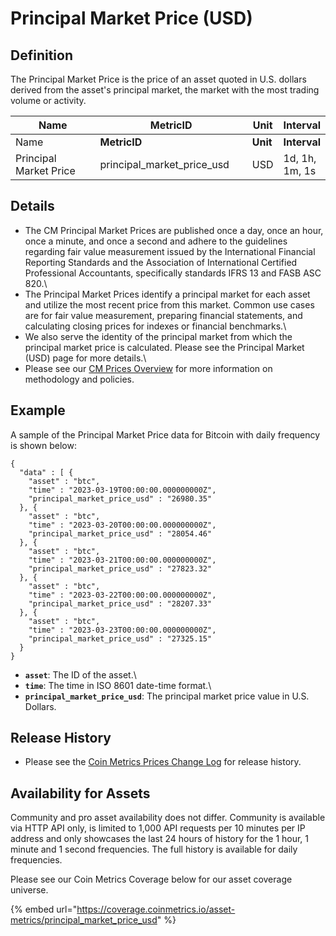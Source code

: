 # Principal Market Price (USD)

## **Definition**

The Principal Market Price is the price of an asset quoted in U.S. dollars derived from the asset's principal market, the market with the most trading volume or activity.

<table data-header-hidden><thead><tr><th width="150">Name</th><th width="239">MetricID</th><th>Unit</th><th>Interval</th></tr></thead><tbody><tr><td>Name</td><td><strong>MetricID</strong></td><td><strong>Unit</strong></td><td><strong>Interval</strong></td></tr><tr><td>Principal Market Price</td><td>principal_market_price_usd</td><td>USD</td><td>1d, 1h, 1m, 1s</td></tr></tbody></table>

## Details

* The CM Principal Market Prices are published once a day, once an hour, once a minute, and once a second and adhere to the guidelines regarding fair value measurement issued by the International Financial Reporting Standards and the Association of International Certified Professional Accountants, specifically standards IFRS 13 and FASB ASC 820.\\
* The Principal Market Prices identify a principal market for each asset and utilize the most recent price from this market. Common use cases are for fair value measurement, preparing financial statements, and calculating closing prices for indexes or financial benchmarks.\\
* We also serve the identity of the principal market from which the principal market price is calculated. Please see the Principal Market (USD) page for more details.\\
* Please see our [CM Prices Overview](./) for more information on methodology and policies.

## **Example**

A sample of the Principal Market Price data for Bitcoin with daily frequency is shown below:

```
{
  "data" : [ {
    "asset" : "btc",
    "time" : "2023-03-19T00:00:00.000000000Z",
    "principal_market_price_usd" : "26980.35"
  }, {
    "asset" : "btc",
    "time" : "2023-03-20T00:00:00.000000000Z",
    "principal_market_price_usd" : "28054.46"
  }, {
    "asset" : "btc",
    "time" : "2023-03-21T00:00:00.000000000Z",
    "principal_market_price_usd" : "27823.32"
  }, {
    "asset" : "btc",
    "time" : "2023-03-22T00:00:00.000000000Z",
    "principal_market_price_usd" : "28207.33"
  }, {
    "asset" : "btc",
    "time" : "2023-03-23T00:00:00.000000000Z",
    "principal_market_price_usd" : "27325.15"
  }
}
```

* **`asset`**: The ID of the asset.\\
* **`time`**: The time in ISO 8601 date-time format.\\
* **`principal_market_price_usd`**: The principal market price value in U.S. Dollars.

## Release History

* Please see the [Coin Metrics Prices Change Log](../methodologies/coin-metrics-prices-methodology.md) for release history.

## **Availability for Assets**

Community and pro asset availability does not differ. Community is available via HTTP API only, is limited to 1,000 API requests per 10 minutes per IP address and only showcases the last 24 hours of history for the 1 hour, 1 minute and 1 second frequencies. The full history is available for daily frequencies.

Please see our Coin Metrics Coverage below for our asset coverage universe.

{% embed url="https://coverage.coinmetrics.io/asset-metrics/principal_market_price_usd" %}
